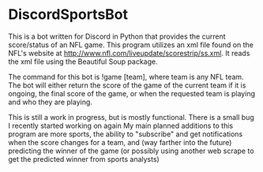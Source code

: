 # DiscordSportsBot
This is a bot written for Discord in Python that provides the current score/status of an NFL game.
This program utilizes an xml file found on the NFL's website at http://www.nfl.com/liveupdate/scorestrip/ss.xml.
It reads the xml file using the Beautiful Soup package.

The command for this bot is !game [team], where team is any NFL team.
The bot will either return the score of the game of the current team if it is ongoing, the final score of the game, or when the requested 
team is playing and who they are playing.

This is still a work in progress, but is mostly functional. There is a small bug I recently started working on again
My main planned additions to this program are more sports, the ability to "subscribe" and get notifications when the score changes for a team,
and (way farther into the future) predicting the winner of the game (or possibly using another web scrape to get the predicted winner from sports analysts)

